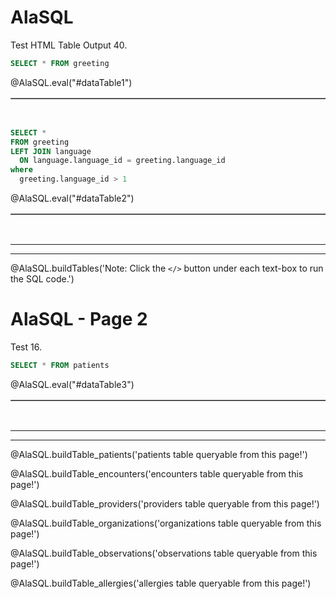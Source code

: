 <!--

author:   Peter EF Camacho

email:    camachop@chop.edu

version:  1.0.0

language: en

narrator: US English Female

logo:     https://liascript.github.io/img/bg-showcase-2.jpg

comment:  Macros for executing SQL code snippets with AlaSQL in LiaScript.

script: https://cdn.jsdelivr.net/npm/alasql@0.6.5/dist/alasql.min.js
attribute: [AlaSQL](https://alasql.org)
           by [Andrey Gershun](agershun@gmail.com)
           & [Mathias Rangel Wulff](m@rawu.dk)
           is licensed under [MIT](https://opensource.org/licenses/MIT)

script: https://cdnjs.cloudflare.com/ajax/libs/PapaParse/4.6.1/papaparse.min.js
attribute: [PapaParse](https://www.papaparse.com)
           by [Matthew Holt](https://twitter.com/mholt6)
           is licensed under [MIT](https://opensource.org/licenses/MIT)

script: https://cdnjs.cloudflare.com/ajax/libs/jquery/3.6.0/jquery.min.js
attribute: [jQuery](https://jquery.com/)
           is licensed under [OpenJS Foundation](https://openjsf.org/)

@AlaSQL.eval
<script>
//////////////////////////////////////////////////////////////////////////////////////////////////////////////////////////////
// BUILD FUNCTIONS
//////////////////////////////////////////////////////////////////////////////////////////////////////////////////////////////
function buildHtmlTable() {
  // Builds the HTML Table out of myList, and writes output to the id attribute assigned via the "@0" argument to this marco.
  var columns = addAllColumnHeaders(myList);
  for (var i = 0 ; i < myList.length ; i++) {
    var row$ = $('<tr/>');
    for (var colIndex = 0 ; colIndex < columns.length ; colIndex++) {
      var cellValue = myList[i][columns[colIndex]];
      if (cellValue == null) { cellValue = ""; }
      row$.append($('<td/>').html(cellValue));
    }
    $(@0).append(row$);
  }
  try { // Error Handling for no null.
    var rowCount = document.getElementById(@0.substring(1)).rows.length - 1;
  } catch(err) {
    var cnt = 0
  }
  if (rowCount > 0) {
    var complete_message = "Query Execution Complete! (See Result Set Below)..."
  } else {
    var complete_message = "No Data to Return.."
  }
  return JSON.stringify(complete_message, null, 3);
}
function addAllColumnHeaders(myList) {
  // Creates and Returns Header Row From Array Data Provided as Input.
  var columnSet = [];
  var headerTr$ = $('<tr/>');
  for (var i = 0 ; i < myList.length ; i++) {
    var rowHash = myList[i];
    for (var key in rowHash) {
      if ($.inArray(key, columnSet) == -1){
        columnSet.push(key);
        headerTr$.append($('<th/>').html(key));
      }
    }
  }
  $(@0).append(headerTr$);
  return columnSet;
}
//////////////////////////////////////////////////////////////////////////////////////////////////////////////////////////////
// 
//////////////////////////////////////////////////////////////////////////////////////////////////////////////////////////////
try {
    var myinput=`@input`
    myinput=myinput.replace(/;(\s*|\n*|\s*\n*|)$/, ""); // remove trailing semi-colon
    var myStriptArray= myinput.split(';');
    var arrayLength = myStriptArray.length;
    console.clear();
    for (var i = 0; i < arrayLength; i++) {
        if((myStriptArray[i].trim()).length != 0) { // ignore blank queries.
            var myList=alasql(myStriptArray[i]);
        }
        if (myList != 1  & ((myStriptArray[i].trim()).length) != 0) { // If data is returned, format output as table.
            $(@0).html(""); // clear out existing data
            buildHtmlTable();
        } else {
            $(@0).html(""); // clear out existing data
            JSON.stringify("No Data to Return..", null, 3);
        }
    }
} catch(e) {
  let error = new LiaError(e.message, 1);
  try {
    let log = e.message.match(/.*line (\d):.*\n.*\n.*\n(.*)/);
    error.add_detail(0, e.name+": "+log[2], "error", log[1] -1 , 0);
  } catch(e) {
  }
  throw error;
}
</script>
@end

@AlaSQL.buildTables
<script>
    alasql("DROP TABLE IF EXISTS greeting;");
    alasql("CREATE TABLE IF NOT EXISTS greeting (language_id INT, hello STRING);");
    alasql("INSERT INTO greeting VALUES (1,'Hello!');");
    alasql("INSERT INTO greeting VALUES (2,'Aloha!');");
    alasql("INSERT INTO greeting VALUES (3,'Bonjour!');");
    alasql("DROP TABLE IF EXISTS language;");
    alasql("CREATE TABLE IF NOT EXISTS language (language_id INT, language_name STRING);");
    alasql("INSERT INTO language VALUES (1,'English');");
    alasql("INSERT INTO language VALUES (2,'Hawaiian');");
    alasql("INSERT INTO language VALUES (3,'French');");
    JSON.stringify(@0);
</script>
@end

@AlaSQL.buildTable_patients
<script>
    alasql("DROP TABLE IF EXISTS patients;");
    alasql("create table patients (id text,birthdate date,deathdate date,ssn text,drivers text,passport text,prefix text,first text,last text,suffix text,maiden text,marital text,race text,ethnicity text,sex text,birthplace text,address text,city text,state text,county text,zip integer,lat real,lon real);");
    alasql("INSERT INTO patients VALUES ('bf35e4fa-ea4f-40a4-8fe6-1f2f26e0aa45','2000-11-21',null,'999-87-8860','S99917788',null,'Ms.','Cecila','Feil',null,null,null,'white','nonhispanic','F','Nahant  Massachusetts  US','873 Mueller Arcade Unit 96','Ashland','Massachusetts','Middlesex County',null,42.2138985577807,-71.503695110333);");
    alasql("INSERT INTO patients VALUES ('e3af2463-f4c9-4dbb-a8d2-d6a08c5b1460','2013-07-02',null,'999-82-6451',null,null,null,'Lorrie','Leannon',null,null,null,'white','nonhispanic','F','Winthrop  Massachusetts  US','813 Casper Street','Peabody','Massachusetts','Essex County',1940,42.4951616189433,-71.0071749067398);");
    alasql("INSERT INTO patients VALUES ('e061409e-4b85-4ec1-b1f7-02677d51f763','1997-09-11',null,'999-32-2366','S99995098','X50396137X','Ms.','Tabetha','OHara',null,null,null,'white','nonhispanic','F','Auburn  Massachusetts  US','1080 Sawayn Gateway Suite 9','Framingham','Massachusetts','Middlesex County',1701,42.3224819015944,-71.4003256055831);");
    alasql("INSERT INTO patients VALUES ('71e13815-55fb-4734-bcac-6079160d82a0','1973-06-02',null,'999-94-8759','S99996780','X23275205X','Mrs.','Laticia','Flatley',null,'Rempel203','M','white','nonhispanic','F','Boston  Massachusetts  US','469 Gerhold Bay Unit 34','Waltham','Massachusetts','Middlesex County',2451,42.4312144913848,-71.2680783842969);");
    alasql("INSERT INTO patients VALUES ('ca3330c5-bbbc-47e7-addb-302f2e069986','2003-06-23',null,'999-44-5854','S99912993',null,null,'Golden','Pollich',null,null,null,'white','nonhispanic','F','Carlisle  Massachusetts  US','792 OKon Byway','Springfield','Massachusetts','Hampden County',1105,42.0930726815877,-72.5803988374441);");
    alasql("INSERT INTO patients VALUES ('24bca5cf-ba55-457f-8e80-49690202443c','1977-06-28',null,'999-31-8026','S99975475','X46617643X','Mr.','Lionel','Fadel',null,null,'M','white','nonhispanic','M','Dighton  Massachusetts  US','1015 Parisian Divide Unit 26','Fairhaven','Massachusetts','Bristol County',null,41.6529893063487,-70.8948756027136);");
    alasql("INSERT INTO patients VALUES ('841095eb-d29f-4492-8f0e-08011321e85d','2017-04-08',null,'999-81-1909',null,null,null,'Carlton','Leffler',null,null,null,'asian','nonhispanic','M','Ipswich  Massachusetts  US','344 Feest Camp Suite 73','Wakefield','Massachusetts','Middlesex County',1880,42.4780284069299,-71.0892699664186);");
    alasql("INSERT INTO patients VALUES ('ee7f6c74-a8ed-4147-b8e2-4879c8657b0f','1950-04-11',null,'999-24-8407','S99984370','X70737069X','Mr.','Kelvin','Powlowski',null,null,'M','white','nonhispanic','M','Fall River  Massachusetts  US','623 Runolfsson Annex Suite 88','Revere','Massachusetts','Suffolk County',2151,42.4674386785624,-71.0070987954362);");
    alasql("INSERT INTO patients VALUES ('ab6a2662-f6d1-4da6-b3ce-3929d68650d7','1971-01-16',null,'999-76-3317','S99978505','X28929072X','Mrs.','Miesha','Wyman',null,'Jacobs452','M','white','nonhispanic','F','Harvard  Massachusetts  US','850 Thiel Road Unit 0','Westfield','Massachusetts','Hampden County',1086,42.0904434489837,-72.7927566478986);");
    alasql("INSERT INTO patients VALUES ('4440ff11-69ec-440b-a2bd-dc1c14105e8e','2001-11-20',null,'999-68-1710','S99968894',null,'Ms.','Ona','Dooley',null,null,null,'white','hispanic','F','Athol  Massachusetts  US','1048 Weimann Throughway','Northborough','Massachusetts','Worcester County',null,42.3661545339449,-71.6515505734496);");
    alasql("INSERT INTO patients VALUES ('1aa71b23-790e-4d22-92da-c689682c8993','1993-05-03',null,'999-84-7590','S99922416','X45217366X','Ms.','Jeannie','VonRueden',null,null,null,'white','nonhispanic','F','Ashburnham  Massachusetts  US','711 Williamson Dale','Ayer','Massachusetts','Middlesex County',null,42.5198988512541,-71.6009012317879);");
    alasql("INSERT INTO patients VALUES ('848e0227-5d5d-4bdf-8603-207cdea72e2a','1949-03-27',null,'999-87-5716','S99971093','X51980015X','Mrs.','Alda','Kris',null,'Satterfield305','M','white','nonhispanic','F','Mansfield  Massachusetts  US','1090 Wiegand Union','Attleboro','Massachusetts','Bristol County',null,41.9326094578451,-71.3272454816091);");
    alasql("INSERT INTO patients VALUES ('eafd1fd3-3778-423a-ba79-4584bd310eb4','2003-07-05',null,'999-39-2345','S99942603',null,null,'Buford','Lynch',null,null,null,'white','nonhispanic','M','Walpole  Massachusetts  US','332 Witting Mission','Malden','Massachusetts','Middlesex County',null,42.4569197038897,-71.0641138577902);");
    alasql("INSERT INTO patients VALUES ('0288abb6-633c-40c3-ba0c-66c7d957727e','1950-11-28',null,'999-18-7195','S99953954','X15598453X','Mrs.','Keva','Shanahan',null,'Reichel38','M','white','nonhispanic','F','Winchendon  Massachusetts  US','169 Witting Orchard Unit 98','Williamstown','Massachusetts','Berkshire County',null,42.7353013466036,-73.1923384461437);");
    alasql("INSERT INTO patients VALUES ('097079b1-ff8f-4ee0-8ce3-0ea744ecfa21','2003-06-18',null,'999-43-8940','S99945945',null,null,'Maribeth','DAmore',null,null,null,'white','hispanic','F','Fall River  Massachusetts  US','238 Mills Hollow','Holyoke','Massachusetts','Hampden County',1040,42.1738356843755,-72.6457553208547);");
    alasql("INSERT INTO patients VALUES ('78a9a8d6-b3b2-47dc-b4a0-867abec7c78f','1993-05-01',null,'999-75-7372','S99974220','X59022582X','Mr.','James','Wyman',null,null,null,'white','nonhispanic','M','Stoughton  Massachusetts  US','702 Stoltenberg Course Apt 16','Attleboro','Massachusetts','Bristol County',2703,41.9406317547512,-71.311136544988);");
    alasql("INSERT INTO patients VALUES ('c05478a7-a4df-4fd3-8d68-60b9452d4781','2010-10-14',null,'999-96-3194',null,null,null,'Brandon','Hagenes',null,null,null,'white','nonhispanic','M','Natick  Massachusetts  US','519 Thiel Annex Apt 55','Pittsfield','Massachusetts','Berkshire County',null,42.4079671056193,-73.3177862656724);");
    alasql("INSERT INTO patients VALUES ('e188fafe-c1bb-45dc-9627-4ff4e4bc0ec0','2008-07-16',null,'999-93-5743',null,null,null,'Frances','Schumm',null,null,null,'white','nonhispanic','M','Chelsea  Massachusetts  US','826 Hammes Mission Apt 1','Natick','Massachusetts','Middlesex County',null,42.2584672080661,-71.3444415391516);");
    alasql("INSERT INTO patients VALUES ('8db0d104-4c3f-40d3-bcf5-f5eb81b7308f','2002-03-02',null,'999-93-1045','S99931036',null,'Ms.','Essie','Kutch',null,null,null,'white','nonhispanic','F','Cambridge  Massachusetts  US','219 Gorczany Gateway Unit 71','Chelmsford','Massachusetts','Middlesex County',null,42.5642627698721,-71.3448142130082);");
    alasql("INSERT INTO patients VALUES ('df7c1d66-eac2-49bd-9d12-ee17e8758f68','1979-11-19',null,'999-19-4886','S99963281','X82905419X','Mrs.','Iraida','Oberbrunner',null,'Sporer811','M','white','nonhispanic','F','Hanson  Massachusetts  US','903 Spencer Gate Suite 97','Springfield','Massachusetts','Hampden County',null,42.018977154431,-72.5783835627201);");
    alasql("INSERT INTO patients VALUES ('68878f91-5962-4ef2-83e7-43b8298c1708','1977-11-07',null,'999-40-6743','S99988503','X59484000X','Mr.','Ali','Maggio',null,null,'S','asian','nonhispanic','M','Taunton  Massachusetts  US','448 Rath Glen','Boston','Massachusetts','Suffolk County',2118,42.3425177110989,-71.1548454376564);");
    alasql("INSERT INTO patients VALUES ('1c2aa038-9366-4c7d-9a3e-52cb753a670f','1962-09-13',null,'999-19-8817','S99966954','X83180931X','Mr.','Homero','Carrillo',null,null,'M','white','hispanic','M','Gaudalajara  Jalisco  MX','627 Weissnat Fork','Boston','Massachusetts','Suffolk County',2128,42.3109346386431,-71.0700902117231);");
    alasql("INSERT INTO patients VALUES ('8d202c65-427d-4190-8c28-3aa27e1a9f4c','1986-10-24',null,'999-82-4546','S99932840','X66208297X','Mrs.','Mariam','Bogisich',null,'Hermann103','M','white','nonhispanic','F','Milton  Massachusetts  US','1032 McClure Extension Unit 88','Framingham','Massachusetts','Middlesex County',1701,42.3029088307893,-71.4025310847364);");
    alasql("INSERT INTO patients VALUES ('2a6d1e58-88eb-4be0-b6b4-59a471257c2e','1964-10-10',null,'999-22-8704','S99976805','X66668021X','Ms.','Nikia','Herzog',null,null,'S','white','nonhispanic','F','Wareham  Massachusetts  US','679 Robel Junction Apt 36','Quincy','Massachusetts','Norfolk County',2169,42.2640821758816,-71.0518467413496);");
    alasql("INSERT INTO patients VALUES ('e6ff4bf9-09c2-4976-aa84-cca142207cf8','1998-12-23',null,'999-91-5603','S99952608','X23816401X','Ms.','Corie','Howe',null,null,null,'white','nonhispanic','F','West Boylston  Massachusetts  US','580 Hickle Dam','Brookline','Massachusetts','Norfolk County',2215,42.3312937592791,-71.1672225619312);");
    JSON.stringify(@0);
</script>
@end

@AlaSQL.buildTable_encounters
<script>
    alasql("DROP TABLE IF EXISTS encounters;");
    alasql("create table encounters (id text,start date,stop date,patient text,organization text,provider text,encounterclass text,description text,reasondescription text);");
    alasql("INSERT INTO encounters VALUES ('a61f97fa-70c3-4366-90e1-7c6fdcba5cbb','2002-01-24T20:46:46Z','2002-01-24T21:31:46Z','bf35e4fa-ea4f-40a4-8fe6-1f2f26e0aa45','24cb4eab-6166-3530-bddc-a5a8a14a4fc1','7bd4e666-a82d-3ad1-bc7c-b49eb726577b','ambulatory','Encounter for problem',null);");
    alasql("INSERT INTO encounters VALUES ('469fbd8a-ec48-4da9-9165-027144ccf9a0','2014-12-04T23:28:40Z','2014-12-05T00:08:40Z','e3af2463-f4c9-4dbb-a8d2-d6a08c5b1460','d692e283-0833-3201-8e55-4f868a9c0736','f4eb93d1-9187-3cfb-83a4-6d9cd77f7df6','ambulatory','Encounter for problem',null);");
    alasql("INSERT INTO encounters VALUES ('022ad487-e41c-43ba-90f3-eb2d6711f4d3','1998-07-19T12:55:35Z','1998-07-19T13:38:35Z','e061409e-4b85-4ec1-b1f7-02677d51f763','465de31f-3098-365c-af70-48a071e1f5aa','0a8a9359-7b33-3256-a068-b5a7d18ebe4b','ambulatory','Encounter for problem',null);");
    alasql("INSERT INTO encounters VALUES ('9607667e-4c98-4087-9c59-0fd5b6331078','1974-05-17T10:52:30Z','1974-05-17T11:07:30Z','71e13815-55fb-4734-bcac-6079160d82a0','6f122869-a856-3d65-8db9-099bf4f5bbb8','3180b739-e823-37a0-b307-52a6d67db4a5','ambulatory','Encounter for problem',null);");
    alasql("INSERT INTO encounters VALUES ('d8f2b92b-5971-455f-a0b9-99da66d03899','2004-07-03T22:12:27Z','2004-07-03T22:57:27Z','ca3330c5-bbbc-47e7-addb-302f2e069986','60457c13-adb2-3415-82c5-86ab5dab5f93','47cb5349-d261-324a-9109-c888f4a0e966','ambulatory','Encounter for problem',null);");
    alasql("INSERT INTO encounters VALUES ('1d475126-f3c0-41c9-a9ed-f4a0c9a955c4','1978-11-04T06:05:02Z','1978-11-04T06:51:02Z','24bca5cf-ba55-457f-8e80-49690202443c','ef6ab57c-ed94-3dbe-9861-812d515918b3','77a7881d-6dd5-32e1-9e18-521a59749572','ambulatory','Encounter for problem',null);");
    alasql("INSERT INTO encounters VALUES ('32622f63-734e-4433-8628-942ce1585e6a','2018-03-20T11:48:11Z','2018-03-20T12:36:11Z','841095eb-d29f-4492-8f0e-08011321e85d','d692e283-0833-3201-8e55-4f868a9c0736','f4eb93d1-9187-3cfb-83a4-6d9cd77f7df6','ambulatory','Encounter for problem',null);");
    alasql("INSERT INTO encounters VALUES ('0b7d2e65-a9df-4b74-84ed-25feffc23f62','1951-04-21T08:40:57Z','1951-04-21T08:55:57Z','ee7f6c74-a8ed-4147-b8e2-4879c8657b0f','d692e283-0833-3201-8e55-4f868a9c0736','f4eb93d1-9187-3cfb-83a4-6d9cd77f7df6','ambulatory','Encounter for problem',null);");
    alasql("INSERT INTO encounters VALUES ('603a0692-9302-459a-84b4-af631dc3aee8','1971-03-07T16:13:43Z','1971-03-07T16:28:43Z','ab6a2662-f6d1-4da6-b3ce-3929d68650d7','ebc3f5c4-6700-34af-8323-85621c313726','eabb2bff-3216-34da-9f29-824dbca901c3','ambulatory','Encounter for problem',null);");
    alasql("INSERT INTO encounters VALUES ('38de2a79-6bea-438e-963f-804823c1e32d','2002-05-31T06:08:11Z','2002-05-31T07:01:11Z','4440ff11-69ec-440b-a2bd-dc1c14105e8e','331f4c11-d298-308b-aaa1-d7825b29b57f','8ee28b4a-9018-3065-9f6b-0c9b69de7080','ambulatory','Encounter for problem',null);");
    alasql("INSERT INTO encounters VALUES ('228c992b-3877-454c-920d-fa629bb8c5d9','1994-05-12T20:03:59Z','1994-05-12T20:47:59Z','1aa71b23-790e-4d22-92da-c689682c8993','ac8356a5-78f8-3a63-8a1e-59e832fd54e7','f6065151-bf86-330b-a526-ac86b53b440b','ambulatory','Encounter for problem',null);");
    alasql("INSERT INTO encounters VALUES ('77427b07-f03b-49bc-9556-d69b4feed7ef','1950-01-07T13:40:23Z','1950-01-07T13:55:23Z','848e0227-5d5d-4bdf-8603-207cdea72e2a','5e765f2b-e908-3888-9fc7-df2cb87beb58','0359f968-d1a6-30eb-b1cc-e6cc0b4d3513','ambulatory','Encounter for problem',null);");
    alasql("INSERT INTO encounters VALUES ('36279aee-15ff-48ad-a4a6-8ba334466278','2004-12-06T09:48:16Z','2004-12-06T10:36:16Z','eafd1fd3-3778-423a-ba79-4584bd310eb4','d692e283-0833-3201-8e55-4f868a9c0736','f4eb93d1-9187-3cfb-83a4-6d9cd77f7df6','ambulatory','Encounter for problem',null);");
    alasql("INSERT INTO encounters VALUES ('a64c55df-b288-4f78-9996-d2ecf0b65c9d','1952-03-11T04:07:36Z','1952-03-11T04:22:36Z','0288abb6-633c-40c3-ba0c-66c7d957727e','4f3a530e-a2f7-3de0-9a09-c0a70a9ab894','3f15c687-0cfe-3bf2-9e62-34f3c85ff3cb','ambulatory','Encounter for problem',null);");
    alasql("INSERT INTO encounters VALUES ('9c3c633f-c33c-426c-b771-b6117ba7d6fc','2004-04-26T14:03:38Z','2004-04-26T14:42:38Z','097079b1-ff8f-4ee0-8ce3-0ea744ecfa21','5d4b9df1-93ae-3bc9-b680-03249990e558','af01a385-31d3-3c77-8fdb-2867fe88df2f','ambulatory','Encounter for problem',null);");
    alasql("INSERT INTO encounters VALUES ('7c0482a4-04fc-4cdc-9c2b-ff1f28f704db','1994-06-07T13:13:50Z','1994-06-07T13:57:50Z','78a9a8d6-b3b2-47dc-b4a0-867abec7c78f','5e765f2b-e908-3888-9fc7-df2cb87beb58','0359f968-d1a6-30eb-b1cc-e6cc0b4d3513','ambulatory','Encounter for problem',null);");
    alasql("INSERT INTO encounters VALUES ('6dbce8d2-3bb0-4ff9-8e9b-7152ff03cc0c','2011-10-24T09:24:08Z','2011-10-24T10:01:08Z','c05478a7-a4df-4fd3-8d68-60b9452d4781','4f3a530e-a2f7-3de0-9a09-c0a70a9ab894','3f15c687-0cfe-3bf2-9e62-34f3c85ff3cb','ambulatory','Encounter for problem',null);");
    alasql("INSERT INTO encounters VALUES ('5e4a49f2-47e7-4b76-9120-276a79f1766f','2009-01-22T22:23:00Z','2009-01-22T23:15:00Z','e188fafe-c1bb-45dc-9627-4ff4e4bc0ec0','465de31f-3098-365c-af70-48a071e1f5aa','0a8a9359-7b33-3256-a068-b5a7d18ebe4b','ambulatory','Encounter for problem',null);");
    alasql("INSERT INTO encounters VALUES ('e75460f0-5f5c-4aa2-ab0b-200310a96c63','2003-06-13T09:58:22Z','2003-06-13T10:35:22Z','8db0d104-4c3f-40d3-bcf5-f5eb81b7308f','b0e04623-b02c-3f8b-92ea-943fc4db60da','58b66cc1-2b86-377f-ad77-ad8164388e50','ambulatory','Encounter for problem',null);");
    alasql("INSERT INTO encounters VALUES ('a232db22-565f-4559-bb56-edf9021b74b2','1981-01-29T12:47:12Z','1981-01-29T13:33:12Z','df7c1d66-eac2-49bd-9d12-ee17e8758f68','fd328395-ab1d-35c6-a2d0-d05a9a79cf11','1530e81b-106c-32d5-95d5-42a710c92068','ambulatory','Encounter for problem',null);");
    alasql("INSERT INTO encounters VALUES ('95099931-0042-4524-b808-dd6b6447fc0e','1978-07-20T13:40:53Z','1978-07-20T14:17:53Z','68878f91-5962-4ef2-83e7-43b8298c1708','69176529-fd1f-3b3f-abce-a0a3626769eb','c9b3c857-2e24-320c-a79a-87b8a60de63c','ambulatory','Encounter for problem',null);");
    alasql("INSERT INTO encounters VALUES ('c90b2536-b388-479c-aa7e-3406fe4c2211','1963-07-23T15:56:00Z','1963-07-23T16:11:00Z','1c2aa038-9366-4c7d-9a3e-52cb753a670f','ff9863d3-3fa3-3861-900e-f00148f5d9c2','e49edc61-6ba6-324c-bef7-b65f0e10799f','ambulatory','Encounter for problem',null);");
    alasql("INSERT INTO encounters VALUES ('16bc6376-a1cc-4d63-8307-c5d7479dc021','1987-11-30T13:51:47Z','1987-11-30T14:41:47Z','8d202c65-427d-4190-8c28-3aa27e1a9f4c','465de31f-3098-365c-af70-48a071e1f5aa','0a8a9359-7b33-3256-a068-b5a7d18ebe4b','ambulatory','Encounter for problem',null);");
    alasql("INSERT INTO encounters VALUES ('f7ff5032-50cc-480e-90ca-848c85d6d014','1965-09-23T13:40:01Z','1965-09-23T13:55:01Z','2a6d1e58-88eb-4be0-b6b4-59a471257c2e','12c9daf5-a29c-36c9-ac55-28972463e566','aa89beb2-7bc6-35fa-83f7-4b32039e84eb','ambulatory','Encounter for problem',null);");
    alasql("INSERT INTO encounters VALUES ('6c760807-a6b7-4af4-8d50-f32325803448','2000-01-03T07:32:25Z','2000-01-03T08:22:25Z','e6ff4bf9-09c2-4976-aa84-cca142207cf8','3d10019f-c88e-3de5-9916-6107b9c0263d','4b04cd2f-3f27-35bc-8069-f4ca6339529f','ambulatory','Encounter for problem',null);");
    JSON.stringify(@0);
</script>
@end

@AlaSQL.buildTable_providers
<script>
    alasql("DROP TABLE IF EXISTS providers;");
    alasql("create table providers (id text,name text,gender text,speciality text,address text,city text,state text,zip text,lat real,lon real);");
    alasql("INSERT INTO providers VALUES ('7bd4e666-a82d-3ad1-bc7c-b49eb726577b','Lonna Dietrich','F','GENERAL PRACTICE','14 PROSPECT STREET','MILFORD','MA','01757',42.158692,-71.521419);");
    alasql("INSERT INTO providers VALUES ('f4eb93d1-9187-3cfb-83a4-6d9cd77f7df6','Vern Powlowski','M','GENERAL PRACTICE','585 LEBANON STREET','MELROSE','MA','02176',42.455723,-71.059019);");
    alasql("INSERT INTO providers VALUES ('0a8a9359-7b33-3256-a068-b5a7d18ebe4b','Keri Schmidt','F','GENERAL PRACTICE','115 LINCOLN STREET','FRAMINGHAM','MA','01701',42.307905,-71.436196);");
    alasql("INSERT INTO providers VALUES ('3180b739-e823-37a0-b307-52a6d67db4a5','Zana Considine','F','GENERAL PRACTICE','41 & 45 MALL ROAD','BURLINGTON','MA','01803',42.503227,-71.201713);");
    alasql("INSERT INTO providers VALUES ('47cb5349-d261-324a-9109-c888f4a0e966','Mohammed Parisian','M','GENERAL PRACTICE','759 CHESTNUT STREET','SPRINGFIELD','MA','01199',42.115454,-72.539978);");
    alasql("INSERT INTO providers VALUES ('77a7881d-6dd5-32e1-9e18-521a59749572','Phillip McCullough','M','GENERAL PRACTICE','88 LEWIS BAY ROAD','HYANNIS','MA','02601',41.748854,-70.740536);");
    alasql("INSERT INTO providers VALUES ('eabb2bff-3216-34da-9f29-824dbca901c3','Oscar Mateo','M','GENERAL PRACTICE','115 WEST SILVER STREET','WESTFIELD','MA','01085',42.138838,-72.755911);");
    alasql("INSERT INTO providers VALUES ('8ee28b4a-9018-3065-9f6b-0c9b69de7080','Malinda Cassin','F','GENERAL PRACTICE','201 HIGHLAND STREET','CLINTON','MA','01510',42.411887,-71.690005);");
    alasql("INSERT INTO providers VALUES ('f6065151-bf86-330b-a526-ac86b53b440b','Tressa Kovacek','F','GENERAL PRACTICE','200 GROTON ROAD','AYER','MA','01432',42.562221,-71.584844);");
    alasql("INSERT INTO providers VALUES ('0359f968-d1a6-30eb-b1cc-e6cc0b4d3513','Gaynell Streich','F','GENERAL PRACTICE','211 PARK STREET','ATTLEBORO','MA','02703',41.931653,-71.294503);");
    alasql("INSERT INTO providers VALUES ('3f15c687-0cfe-3bf2-9e62-34f3c85ff3cb','Jesús Quiroz','M','GENERAL PRACTICE','725 NORTH STREET','PITTSFIELD','MA','01201',42.452045,-73.26054);");
    alasql("INSERT INTO providers VALUES ('af01a385-31d3-3c77-8fdb-2867fe88df2f','Garth Wyman','M','GENERAL PRACTICE','575 BEECH STREET','HOLYOKE','MA','01040',42.211656,-72.642448);");
    alasql("INSERT INTO providers VALUES ('58b66cc1-2b86-377f-ad77-ad8164388e50','Veda Pfeffer','F','GENERAL PRACTICE','295 VARNUM AVENUE','LOWELL','MA','01854',42.638893,-71.322107);");
    alasql("INSERT INTO providers VALUES ('1530e81b-106c-32d5-95d5-42a710c92068','Wayne Mertz','M','GENERAL PRACTICE','271 CAREW STREET','SPRINGFIELD','MA','01104',42.115454,-72.539978);");
    alasql("INSERT INTO providers VALUES ('c9b3c857-2e24-320c-a79a-87b8a60de63c','Suzette Monahan','F','GENERAL PRACTICE','330 MOUNT AUBURN STREET','CAMBRIDGE','MA','02138',42.375967,-71.118275);");
    alasql("INSERT INTO providers VALUES ('e49edc61-6ba6-324c-bef7-b65f0e10799f','Carolyne Howell','F','GENERAL PRACTICE','51 BLOSSOM STREET','BOSTON','MA','02114',42.33196,-71.020173);");
    alasql("INSERT INTO providers VALUES ('aa89beb2-7bc6-35fa-83f7-4b32039e84eb','Sanford Gottlieb','M','GENERAL PRACTICE','199 REEDSDALE ROAD','MILTON','MA','02186',42.241589,-71.082651);");
    alasql("INSERT INTO providers VALUES ('4b04cd2f-3f27-35bc-8069-f4ca6339529f','Maile Frami','F','GENERAL PRACTICE','2014 WASHINGTON STREET','NEWTON','MA','02462',42.331876,-71.208402);");
    JSON.stringify(@0);
</script>

@AlaSQL.buildTable_organizations
<script>
    alasql("DROP TABLE IF EXISTS organizations;");
    alasql("create table organizations (id text,name text,address text,city text,state text,zip text,lat real,lon real,phone text);");
    alasql("INSERT INTO organizations VALUES ('24cb4eab-6166-3530-bddc-a5a8a14a4fc1','MILFORD REGIONAL MEDICAL CENTER','14 PROSPECT STREET','MILFORD','MA','01757',42.158692,-71.521419,'5084731190');");
    alasql("INSERT INTO organizations VALUES ('d692e283-0833-3201-8e55-4f868a9c0736','HALLMARK HEALTH SYSTEM','585 LEBANON STREET','MELROSE','MA','02176',42.455723,-71.059019,'7819793000');");
    alasql("INSERT INTO organizations VALUES ('465de31f-3098-365c-af70-48a071e1f5aa','METROWEST MEDICAL CENTER','115 LINCOLN STREET','FRAMINGHAM','MA','01701',42.307905,-71.436196,'5083831000');");
    alasql("INSERT INTO organizations VALUES ('6f122869-a856-3d65-8db9-099bf4f5bbb8','LAHEY HOSPITAL & MEDICAL CENTER  BURLINGTON','41 & 45 MALL ROAD','BURLINGTON','MA','01803',42.503227,-71.201713,'7817445100');");
    alasql("INSERT INTO organizations VALUES ('60457c13-adb2-3415-82c5-86ab5dab5f93','BAYSTATE MEDICAL CENTER','759 CHESTNUT STREET','SPRINGFIELD','MA','01199',42.115454,-72.539978,'4137940000');");
    alasql("INSERT INTO organizations VALUES ('ef6ab57c-ed94-3dbe-9861-812d515918b3','CAPE COD HOSPITAL','88 LEWIS BAY ROAD','HYANNIS','MA','02601',41.748854,-70.740536,'5087711800');");
    alasql("INSERT INTO organizations VALUES ('ebc3f5c4-6700-34af-8323-85621c313726','NOBLE HOSPITAL','115 WEST SILVER STREET','WESTFIELD','MA','01085',42.138838,-72.755911,'4135682811');");
    alasql("INSERT INTO organizations VALUES ('331f4c11-d298-308b-aaa1-d7825b29b57f','CLINTON HOSPITAL ASSOCIATION','201 HIGHLAND STREET','CLINTON','MA','01510',42.411887,-71.690005,'9783683000');");
    alasql("INSERT INTO organizations VALUES ('ac8356a5-78f8-3a63-8a1e-59e832fd54e7','NASHOBA VALLEY MEDICAL CENTER','200 GROTON ROAD','AYER','MA','01432',42.562221,-71.584844,'9787849000');");
    alasql("INSERT INTO organizations VALUES ('5e765f2b-e908-3888-9fc7-df2cb87beb58','STURDY MEMORIAL HOSPITAL','211 PARK STREET','ATTLEBORO','MA','02703',41.931653,-71.294503,'5082225200');");
    alasql("INSERT INTO organizations VALUES ('4f3a530e-a2f7-3de0-9a09-c0a70a9ab894','BERKSHIRE MEDICAL CENTER INC - 1','725 NORTH STREET','PITTSFIELD','MA','01201',42.452045,-73.26054,'4134472000');");
    alasql("INSERT INTO organizations VALUES ('5d4b9df1-93ae-3bc9-b680-03249990e558','HOLYOKE MEDICAL CENTER','575 BEECH STREET','HOLYOKE','MA','01040',42.211656,-72.642448,'4135342500');");
    alasql("INSERT INTO organizations VALUES ('b0e04623-b02c-3f8b-92ea-943fc4db60da','LOWELL GENERAL HOSPITAL','295 VARNUM AVENUE','LOWELL','MA','01854',42.638893,-71.322107,'9789376000');");
    alasql("INSERT INTO organizations VALUES ('fd328395-ab1d-35c6-a2d0-d05a9a79cf11','MERCY MEDICAL CTR','271 CAREW STREET','SPRINGFIELD','MA','01104',42.115454,-72.539978,'4137489000');");
    alasql("INSERT INTO organizations VALUES ('69176529-fd1f-3b3f-abce-a0a3626769eb','MOUNT AUBURN HOSPITAL','330 MOUNT AUBURN STREET','CAMBRIDGE','MA','02138',42.375967,-71.118275,'6174923500');");
    alasql("INSERT INTO organizations VALUES ('ff9863d3-3fa3-3861-900e-f00148f5d9c2','SHRINERS HOSPITAL FOR CHILDREN - BOSTON  THE','51 BLOSSOM STREET','BOSTON','MA','02114',42.33196,-71.020173,'6177223000');");
    alasql("INSERT INTO organizations VALUES ('12c9daf5-a29c-36c9-ac55-28972463e566','BETH ISRAEL DEACONESS HOSPITAL-MILTON INC','199 REEDSDALE ROAD','MILTON','MA','02186',42.241589,-71.082651,'6176964600');");
    alasql("INSERT INTO organizations VALUES ('3d10019f-c88e-3de5-9916-6107b9c0263d','NEWTON-WELLESLEY HOSPITAL','2014 WASHINGTON STREET','NEWTON','MA','02462',42.331876,-71.208402,'6172436000');");
    JSON.stringify(@0);
</script>
@end

@AlaSQL.buildTable_allergies
<script>
    alasql("DROP TABLE IF EXISTS allergies;");
    alasql("create table allergies (start date,stop date,patient text,encounter text,description text);");
    alasql("INSERT INTO allergies VALUES ('2002-01-24',null,'bf35e4fa-ea4f-40a4-8fe6-1f2f26e0aa45','a61f97fa-70c3-4366-90e1-7c6fdcba5cbb','Latex allergy');");
    alasql("INSERT INTO allergies VALUES ('2002-01-24',null,'bf35e4fa-ea4f-40a4-8fe6-1f2f26e0aa45','a61f97fa-70c3-4366-90e1-7c6fdcba5cbb','Allergy to mould');");
    alasql("INSERT INTO allergies VALUES ('2002-01-24',null,'bf35e4fa-ea4f-40a4-8fe6-1f2f26e0aa45','a61f97fa-70c3-4366-90e1-7c6fdcba5cbb','House dust mite allergy');");
    alasql("INSERT INTO allergies VALUES ('2002-01-24',null,'bf35e4fa-ea4f-40a4-8fe6-1f2f26e0aa45','a61f97fa-70c3-4366-90e1-7c6fdcba5cbb','Dander (animal) allergy');");
    alasql("INSERT INTO allergies VALUES ('2002-01-24',null,'bf35e4fa-ea4f-40a4-8fe6-1f2f26e0aa45','a61f97fa-70c3-4366-90e1-7c6fdcba5cbb','Allergy to grass pollen');");
    alasql("INSERT INTO allergies VALUES ('2002-01-24',null,'bf35e4fa-ea4f-40a4-8fe6-1f2f26e0aa45','a61f97fa-70c3-4366-90e1-7c6fdcba5cbb','Allergy to tree pollen');");
    alasql("INSERT INTO allergies VALUES ('2002-01-24',null,'bf35e4fa-ea4f-40a4-8fe6-1f2f26e0aa45','a61f97fa-70c3-4366-90e1-7c6fdcba5cbb','Allergy to wheat');");
    alasql("INSERT INTO allergies VALUES ('2002-01-24',null,'bf35e4fa-ea4f-40a4-8fe6-1f2f26e0aa45','a61f97fa-70c3-4366-90e1-7c6fdcba5cbb','Shellfish allergy');");
    alasql("INSERT INTO allergies VALUES ('2002-01-24',null,'bf35e4fa-ea4f-40a4-8fe6-1f2f26e0aa45','a61f97fa-70c3-4366-90e1-7c6fdcba5cbb','Allergy to fish');");
    alasql("INSERT INTO allergies VALUES ('2002-01-24',null,'bf35e4fa-ea4f-40a4-8fe6-1f2f26e0aa45','a61f97fa-70c3-4366-90e1-7c6fdcba5cbb','Allergy to peanuts');");
    alasql("INSERT INTO allergies VALUES ('2014-12-04',null,'e3af2463-f4c9-4dbb-a8d2-d6a08c5b1460','469fbd8a-ec48-4da9-9165-027144ccf9a0','Latex allergy');");
    alasql("INSERT INTO allergies VALUES ('2014-12-04',null,'e3af2463-f4c9-4dbb-a8d2-d6a08c5b1460','469fbd8a-ec48-4da9-9165-027144ccf9a0','Allergy to mould');");
    alasql("INSERT INTO allergies VALUES ('2014-12-04',null,'e3af2463-f4c9-4dbb-a8d2-d6a08c5b1460','469fbd8a-ec48-4da9-9165-027144ccf9a0','House dust mite allergy');");
    alasql("INSERT INTO allergies VALUES ('2014-12-04',null,'e3af2463-f4c9-4dbb-a8d2-d6a08c5b1460','469fbd8a-ec48-4da9-9165-027144ccf9a0','Dander (animal) allergy');");
    alasql("INSERT INTO allergies VALUES ('2014-12-04',null,'e3af2463-f4c9-4dbb-a8d2-d6a08c5b1460','469fbd8a-ec48-4da9-9165-027144ccf9a0','Allergy to grass pollen');");
    alasql("INSERT INTO allergies VALUES ('2014-12-04',null,'e3af2463-f4c9-4dbb-a8d2-d6a08c5b1460','469fbd8a-ec48-4da9-9165-027144ccf9a0','Allergy to tree pollen');");
    alasql("INSERT INTO allergies VALUES ('2014-12-04',null,'e3af2463-f4c9-4dbb-a8d2-d6a08c5b1460','469fbd8a-ec48-4da9-9165-027144ccf9a0','Allergy to wheat');");
    alasql("INSERT INTO allergies VALUES ('2014-12-04',null,'e3af2463-f4c9-4dbb-a8d2-d6a08c5b1460','469fbd8a-ec48-4da9-9165-027144ccf9a0','Allergy to fish');");
    alasql("INSERT INTO allergies VALUES ('2014-12-04',null,'e3af2463-f4c9-4dbb-a8d2-d6a08c5b1460','469fbd8a-ec48-4da9-9165-027144ccf9a0','Allergy to peanuts');");
    alasql("INSERT INTO allergies VALUES ('1998-07-19','2014-03-20','e061409e-4b85-4ec1-b1f7-02677d51f763','022ad487-e41c-43ba-90f3-eb2d6711f4d3','Allergy to mould');");
    alasql("INSERT INTO allergies VALUES ('1998-07-19','2014-03-20','e061409e-4b85-4ec1-b1f7-02677d51f763','022ad487-e41c-43ba-90f3-eb2d6711f4d3','Dander (animal) allergy');");
    alasql("INSERT INTO allergies VALUES ('1998-07-19',null,'e061409e-4b85-4ec1-b1f7-02677d51f763','022ad487-e41c-43ba-90f3-eb2d6711f4d3','Allergy to grass pollen');");
    alasql("INSERT INTO allergies VALUES ('1998-07-19',null,'e061409e-4b85-4ec1-b1f7-02677d51f763','022ad487-e41c-43ba-90f3-eb2d6711f4d3','Allergy to peanuts');");
    alasql("INSERT INTO allergies VALUES ('1974-05-17',null,'71e13815-55fb-4734-bcac-6079160d82a0','9607667e-4c98-4087-9c59-0fd5b6331078','Allergy to tree pollen');");
    alasql("INSERT INTO allergies VALUES ('1974-05-17',null,'71e13815-55fb-4734-bcac-6079160d82a0','9607667e-4c98-4087-9c59-0fd5b6331078','Allergy to fish');");
    alasql("INSERT INTO allergies VALUES ('1974-05-17',null,'71e13815-55fb-4734-bcac-6079160d82a0','9607667e-4c98-4087-9c59-0fd5b6331078','Allergy to peanuts');");
    alasql("INSERT INTO allergies VALUES ('2004-07-03',null,'ca3330c5-bbbc-47e7-addb-302f2e069986','d8f2b92b-5971-455f-a0b9-99da66d03899','Allergy to bee venom');");
    alasql("INSERT INTO allergies VALUES ('2004-07-03','2019-12-30','ca3330c5-bbbc-47e7-addb-302f2e069986','d8f2b92b-5971-455f-a0b9-99da66d03899','Allergy to mould');");
    alasql("INSERT INTO allergies VALUES ('2004-07-03',null,'ca3330c5-bbbc-47e7-addb-302f2e069986','d8f2b92b-5971-455f-a0b9-99da66d03899','House dust mite allergy');");
    alasql("INSERT INTO allergies VALUES ('2004-07-03',null,'ca3330c5-bbbc-47e7-addb-302f2e069986','d8f2b92b-5971-455f-a0b9-99da66d03899','Dander (animal) allergy');");
    alasql("INSERT INTO allergies VALUES ('2004-07-03',null,'ca3330c5-bbbc-47e7-addb-302f2e069986','d8f2b92b-5971-455f-a0b9-99da66d03899','Allergy to tree pollen');");
    alasql("INSERT INTO allergies VALUES ('2004-07-03',null,'ca3330c5-bbbc-47e7-addb-302f2e069986','d8f2b92b-5971-455f-a0b9-99da66d03899','Allergy to dairy product');");
    alasql("INSERT INTO allergies VALUES ('2004-07-03',null,'ca3330c5-bbbc-47e7-addb-302f2e069986','d8f2b92b-5971-455f-a0b9-99da66d03899','Allergy to nut');");
    alasql("INSERT INTO allergies VALUES ('2004-07-03',null,'ca3330c5-bbbc-47e7-addb-302f2e069986','d8f2b92b-5971-455f-a0b9-99da66d03899','Allergy to peanuts');");
    alasql("INSERT INTO allergies VALUES ('1978-11-04',null,'24bca5cf-ba55-457f-8e80-49690202443c','1d475126-f3c0-41c9-a9ed-f4a0c9a955c4','Allergy to mould');");
    alasql("INSERT INTO allergies VALUES ('1978-11-04',null,'24bca5cf-ba55-457f-8e80-49690202443c','1d475126-f3c0-41c9-a9ed-f4a0c9a955c4','Dander (animal) allergy');");
    alasql("INSERT INTO allergies VALUES ('1978-11-04',null,'24bca5cf-ba55-457f-8e80-49690202443c','1d475126-f3c0-41c9-a9ed-f4a0c9a955c4','Allergy to fish');");
    alasql("INSERT INTO allergies VALUES ('1978-11-04',null,'24bca5cf-ba55-457f-8e80-49690202443c','1d475126-f3c0-41c9-a9ed-f4a0c9a955c4','Allergy to peanuts');");
    alasql("INSERT INTO allergies VALUES ('2018-03-20',null,'841095eb-d29f-4492-8f0e-08011321e85d','32622f63-734e-4433-8628-942ce1585e6a','Allergy to mould');");
    alasql("INSERT INTO allergies VALUES ('2018-03-20',null,'841095eb-d29f-4492-8f0e-08011321e85d','32622f63-734e-4433-8628-942ce1585e6a','House dust mite allergy');");
    alasql("INSERT INTO allergies VALUES ('2018-03-20',null,'841095eb-d29f-4492-8f0e-08011321e85d','32622f63-734e-4433-8628-942ce1585e6a','Dander (animal) allergy');");
    alasql("INSERT INTO allergies VALUES ('2018-03-20',null,'841095eb-d29f-4492-8f0e-08011321e85d','32622f63-734e-4433-8628-942ce1585e6a','Allergy to grass pollen');");
    alasql("INSERT INTO allergies VALUES ('2018-03-20',null,'841095eb-d29f-4492-8f0e-08011321e85d','32622f63-734e-4433-8628-942ce1585e6a','Allergy to tree pollen');");
    alasql("INSERT INTO allergies VALUES ('2018-03-20',null,'841095eb-d29f-4492-8f0e-08011321e85d','32622f63-734e-4433-8628-942ce1585e6a','Shellfish allergy');");
    alasql("INSERT INTO allergies VALUES ('2018-03-20',null,'841095eb-d29f-4492-8f0e-08011321e85d','32622f63-734e-4433-8628-942ce1585e6a','Allergy to nut');");
    alasql("INSERT INTO allergies VALUES ('2018-03-20',null,'841095eb-d29f-4492-8f0e-08011321e85d','32622f63-734e-4433-8628-942ce1585e6a','Allergy to peanuts');");
    alasql("INSERT INTO allergies VALUES ('1951-04-21',null,'ee7f6c74-a8ed-4147-b8e2-4879c8657b0f','0b7d2e65-a9df-4b74-84ed-25feffc23f62','Allergy to bee venom');");
    alasql("INSERT INTO allergies VALUES ('1951-04-21',null,'ee7f6c74-a8ed-4147-b8e2-4879c8657b0f','0b7d2e65-a9df-4b74-84ed-25feffc23f62','Allergy to peanuts');");
    alasql("INSERT INTO allergies VALUES ('1971-03-07',null,'ab6a2662-f6d1-4da6-b3ce-3929d68650d7','603a0692-9302-459a-84b4-af631dc3aee8','Allergy to bee venom');");
    alasql("INSERT INTO allergies VALUES ('1971-03-07',null,'ab6a2662-f6d1-4da6-b3ce-3929d68650d7','603a0692-9302-459a-84b4-af631dc3aee8','Allergy to fish');");
    alasql("INSERT INTO allergies VALUES ('1971-03-07',null,'ab6a2662-f6d1-4da6-b3ce-3929d68650d7','603a0692-9302-459a-84b4-af631dc3aee8','Allergy to nut');");
    alasql("INSERT INTO allergies VALUES ('1971-03-07',null,'ab6a2662-f6d1-4da6-b3ce-3929d68650d7','603a0692-9302-459a-84b4-af631dc3aee8','Allergy to peanuts');");
    alasql("INSERT INTO allergies VALUES ('2002-05-31',null,'4440ff11-69ec-440b-a2bd-dc1c14105e8e','38de2a79-6bea-438e-963f-804823c1e32d','Allergy to mould');");
    alasql("INSERT INTO allergies VALUES ('2002-05-31',null,'4440ff11-69ec-440b-a2bd-dc1c14105e8e','38de2a79-6bea-438e-963f-804823c1e32d','House dust mite allergy');");
    alasql("INSERT INTO allergies VALUES ('2002-05-31',null,'4440ff11-69ec-440b-a2bd-dc1c14105e8e','38de2a79-6bea-438e-963f-804823c1e32d','Dander (animal) allergy');");
    alasql("INSERT INTO allergies VALUES ('2002-05-31',null,'4440ff11-69ec-440b-a2bd-dc1c14105e8e','38de2a79-6bea-438e-963f-804823c1e32d','Allergy to grass pollen');");
    alasql("INSERT INTO allergies VALUES ('2002-05-31',null,'4440ff11-69ec-440b-a2bd-dc1c14105e8e','38de2a79-6bea-438e-963f-804823c1e32d','Allergy to tree pollen');");
    alasql("INSERT INTO allergies VALUES ('2002-05-31','2020-03-21','4440ff11-69ec-440b-a2bd-dc1c14105e8e','38de2a79-6bea-438e-963f-804823c1e32d','Allergy to eggs');");
    alasql("INSERT INTO allergies VALUES ('2002-05-31','2020-03-21','4440ff11-69ec-440b-a2bd-dc1c14105e8e','38de2a79-6bea-438e-963f-804823c1e32d','Allergy to wheat');");
    alasql("INSERT INTO allergies VALUES ('2002-05-31',null,'4440ff11-69ec-440b-a2bd-dc1c14105e8e','38de2a79-6bea-438e-963f-804823c1e32d','Allergy to peanuts');");
    alasql("INSERT INTO allergies VALUES ('1994-05-12','2011-02-03','1aa71b23-790e-4d22-92da-c689682c8993','228c992b-3877-454c-920d-fa629bb8c5d9','Latex allergy');");
    alasql("INSERT INTO allergies VALUES ('1994-05-12',null,'1aa71b23-790e-4d22-92da-c689682c8993','228c992b-3877-454c-920d-fa629bb8c5d9','Allergy to nut');");
    alasql("INSERT INTO allergies VALUES ('1994-05-12',null,'1aa71b23-790e-4d22-92da-c689682c8993','228c992b-3877-454c-920d-fa629bb8c5d9','Allergy to peanuts');");
    alasql("INSERT INTO allergies VALUES ('1950-01-07',null,'848e0227-5d5d-4bdf-8603-207cdea72e2a','77427b07-f03b-49bc-9556-d69b4feed7ef','Allergy to mould');");
    alasql("INSERT INTO allergies VALUES ('1950-01-07',null,'848e0227-5d5d-4bdf-8603-207cdea72e2a','77427b07-f03b-49bc-9556-d69b4feed7ef','House dust mite allergy');");
    alasql("INSERT INTO allergies VALUES ('1950-01-07',null,'848e0227-5d5d-4bdf-8603-207cdea72e2a','77427b07-f03b-49bc-9556-d69b4feed7ef','Dander (animal) allergy');");
    alasql("INSERT INTO allergies VALUES ('1950-01-07',null,'848e0227-5d5d-4bdf-8603-207cdea72e2a','77427b07-f03b-49bc-9556-d69b4feed7ef','Allergy to tree pollen');");
    alasql("INSERT INTO allergies VALUES ('1950-01-07',null,'848e0227-5d5d-4bdf-8603-207cdea72e2a','77427b07-f03b-49bc-9556-d69b4feed7ef','Allergy to soya');");
    alasql("INSERT INTO allergies VALUES ('1950-01-07',null,'848e0227-5d5d-4bdf-8603-207cdea72e2a','77427b07-f03b-49bc-9556-d69b4feed7ef','Allergy to peanuts');");
    alasql("INSERT INTO allergies VALUES ('2004-12-06',null,'eafd1fd3-3778-423a-ba79-4584bd310eb4','36279aee-15ff-48ad-a4a6-8ba334466278','Allergy to peanuts');");
    alasql("INSERT INTO allergies VALUES ('1952-03-10',null,'0288abb6-633c-40c3-ba0c-66c7d957727e','a64c55df-b288-4f78-9996-d2ecf0b65c9d','Allergy to mould');");
    alasql("INSERT INTO allergies VALUES ('1952-03-10',null,'0288abb6-633c-40c3-ba0c-66c7d957727e','a64c55df-b288-4f78-9996-d2ecf0b65c9d','House dust mite allergy');");
    alasql("INSERT INTO allergies VALUES ('1952-03-10',null,'0288abb6-633c-40c3-ba0c-66c7d957727e','a64c55df-b288-4f78-9996-d2ecf0b65c9d','Dander (animal) allergy');");
    alasql("INSERT INTO allergies VALUES ('1952-03-10',null,'0288abb6-633c-40c3-ba0c-66c7d957727e','a64c55df-b288-4f78-9996-d2ecf0b65c9d','Allergy to grass pollen');");
    alasql("INSERT INTO allergies VALUES ('1952-03-10',null,'0288abb6-633c-40c3-ba0c-66c7d957727e','a64c55df-b288-4f78-9996-d2ecf0b65c9d','Allergy to peanuts');");
    alasql("INSERT INTO allergies VALUES ('2004-04-26','2019-12-25','097079b1-ff8f-4ee0-8ce3-0ea744ecfa21','9c3c633f-c33c-426c-b771-b6117ba7d6fc','Allergy to mould');");
    alasql("INSERT INTO allergies VALUES ('2004-04-26',null,'097079b1-ff8f-4ee0-8ce3-0ea744ecfa21','9c3c633f-c33c-426c-b771-b6117ba7d6fc','Dander (animal) allergy');");
    alasql("INSERT INTO allergies VALUES ('2004-04-26',null,'097079b1-ff8f-4ee0-8ce3-0ea744ecfa21','9c3c633f-c33c-426c-b771-b6117ba7d6fc','Allergy to grass pollen');");
    alasql("INSERT INTO allergies VALUES ('2004-04-26',null,'097079b1-ff8f-4ee0-8ce3-0ea744ecfa21','9c3c633f-c33c-426c-b771-b6117ba7d6fc','Allergy to tree pollen');");
    alasql("INSERT INTO allergies VALUES ('2004-04-26',null,'097079b1-ff8f-4ee0-8ce3-0ea744ecfa21','9c3c633f-c33c-426c-b771-b6117ba7d6fc','Allergy to dairy product');");
    alasql("INSERT INTO allergies VALUES ('2004-04-26',null,'097079b1-ff8f-4ee0-8ce3-0ea744ecfa21','9c3c633f-c33c-426c-b771-b6117ba7d6fc','Allergy to soya');");
    alasql("INSERT INTO allergies VALUES ('2004-04-26',null,'097079b1-ff8f-4ee0-8ce3-0ea744ecfa21','9c3c633f-c33c-426c-b771-b6117ba7d6fc','Allergy to peanuts');");
    alasql("INSERT INTO allergies VALUES ('1994-06-07',null,'78a9a8d6-b3b2-47dc-b4a0-867abec7c78f','7c0482a4-04fc-4cdc-9c2b-ff1f28f704db','Allergy to bee venom');");
    alasql("INSERT INTO allergies VALUES ('1994-06-07',null,'78a9a8d6-b3b2-47dc-b4a0-867abec7c78f','7c0482a4-04fc-4cdc-9c2b-ff1f28f704db','Allergy to mould');");
    alasql("INSERT INTO allergies VALUES ('1994-06-07',null,'78a9a8d6-b3b2-47dc-b4a0-867abec7c78f','7c0482a4-04fc-4cdc-9c2b-ff1f28f704db','House dust mite allergy');");
    alasql("INSERT INTO allergies VALUES ('1994-06-07',null,'78a9a8d6-b3b2-47dc-b4a0-867abec7c78f','7c0482a4-04fc-4cdc-9c2b-ff1f28f704db','Dander (animal) allergy');");
    alasql("INSERT INTO allergies VALUES ('1994-06-07',null,'78a9a8d6-b3b2-47dc-b4a0-867abec7c78f','7c0482a4-04fc-4cdc-9c2b-ff1f28f704db','Allergy to tree pollen');");
    alasql("INSERT INTO allergies VALUES ('1994-06-07','2011-03-09','78a9a8d6-b3b2-47dc-b4a0-867abec7c78f','7c0482a4-04fc-4cdc-9c2b-ff1f28f704db','Allergy to dairy product');");
    alasql("INSERT INTO allergies VALUES ('1994-06-07',null,'78a9a8d6-b3b2-47dc-b4a0-867abec7c78f','7c0482a4-04fc-4cdc-9c2b-ff1f28f704db','Allergy to peanuts');");
    alasql("INSERT INTO allergies VALUES ('2011-10-24',null,'c05478a7-a4df-4fd3-8d68-60b9452d4781','6dbce8d2-3bb0-4ff9-8e9b-7152ff03cc0c','Latex allergy');");
    alasql("INSERT INTO allergies VALUES ('2011-10-24',null,'c05478a7-a4df-4fd3-8d68-60b9452d4781','6dbce8d2-3bb0-4ff9-8e9b-7152ff03cc0c','Allergy to bee venom');");
    alasql("INSERT INTO allergies VALUES ('2011-10-24',null,'c05478a7-a4df-4fd3-8d68-60b9452d4781','6dbce8d2-3bb0-4ff9-8e9b-7152ff03cc0c','Allergy to mould');");
    alasql("INSERT INTO allergies VALUES ('2011-10-24',null,'c05478a7-a4df-4fd3-8d68-60b9452d4781','6dbce8d2-3bb0-4ff9-8e9b-7152ff03cc0c','House dust mite allergy');");
    alasql("INSERT INTO allergies VALUES ('2011-10-24',null,'c05478a7-a4df-4fd3-8d68-60b9452d4781','6dbce8d2-3bb0-4ff9-8e9b-7152ff03cc0c','Dander (animal) allergy');");
    alasql("INSERT INTO allergies VALUES ('2011-10-24',null,'c05478a7-a4df-4fd3-8d68-60b9452d4781','6dbce8d2-3bb0-4ff9-8e9b-7152ff03cc0c','Allergy to grass pollen');");
    alasql("INSERT INTO allergies VALUES ('2011-10-24',null,'c05478a7-a4df-4fd3-8d68-60b9452d4781','6dbce8d2-3bb0-4ff9-8e9b-7152ff03cc0c','Allergy to tree pollen');");
    alasql("INSERT INTO allergies VALUES ('2011-10-24',null,'c05478a7-a4df-4fd3-8d68-60b9452d4781','6dbce8d2-3bb0-4ff9-8e9b-7152ff03cc0c','Allergy to eggs');");
    alasql("INSERT INTO allergies VALUES ('2011-10-24',null,'c05478a7-a4df-4fd3-8d68-60b9452d4781','6dbce8d2-3bb0-4ff9-8e9b-7152ff03cc0c','Allergy to peanuts');");
    alasql("INSERT INTO allergies VALUES ('2009-01-22',null,'e188fafe-c1bb-45dc-9627-4ff4e4bc0ec0','5e4a49f2-47e7-4b76-9120-276a79f1766f','Allergy to mould');");
    alasql("INSERT INTO allergies VALUES ('2009-01-22',null,'e188fafe-c1bb-45dc-9627-4ff4e4bc0ec0','5e4a49f2-47e7-4b76-9120-276a79f1766f','Dander (animal) allergy');");
    alasql("INSERT INTO allergies VALUES ('2009-01-22',null,'e188fafe-c1bb-45dc-9627-4ff4e4bc0ec0','5e4a49f2-47e7-4b76-9120-276a79f1766f','Allergy to grass pollen');");
    alasql("INSERT INTO allergies VALUES ('2009-01-22',null,'e188fafe-c1bb-45dc-9627-4ff4e4bc0ec0','5e4a49f2-47e7-4b76-9120-276a79f1766f','Allergy to tree pollen');");
    alasql("INSERT INTO allergies VALUES ('2009-01-22',null,'e188fafe-c1bb-45dc-9627-4ff4e4bc0ec0','5e4a49f2-47e7-4b76-9120-276a79f1766f','Allergy to wheat');");
    alasql("INSERT INTO allergies VALUES ('2009-01-22',null,'e188fafe-c1bb-45dc-9627-4ff4e4bc0ec0','5e4a49f2-47e7-4b76-9120-276a79f1766f','Allergy to fish');");
    alasql("INSERT INTO allergies VALUES ('2009-01-22',null,'e188fafe-c1bb-45dc-9627-4ff4e4bc0ec0','5e4a49f2-47e7-4b76-9120-276a79f1766f','Allergy to peanuts');");
    alasql("INSERT INTO allergies VALUES ('2003-06-13','2018-09-08','8db0d104-4c3f-40d3-bcf5-f5eb81b7308f','e75460f0-5f5c-4aa2-ab0b-200310a96c63','Allergy to mould');");
    alasql("INSERT INTO allergies VALUES ('2003-06-13','2018-09-08','8db0d104-4c3f-40d3-bcf5-f5eb81b7308f','e75460f0-5f5c-4aa2-ab0b-200310a96c63','House dust mite allergy');");
    alasql("INSERT INTO allergies VALUES ('2003-06-13','2018-09-08','8db0d104-4c3f-40d3-bcf5-f5eb81b7308f','e75460f0-5f5c-4aa2-ab0b-200310a96c63','Dander (animal) allergy');");
    alasql("INSERT INTO allergies VALUES ('2003-06-13',null,'8db0d104-4c3f-40d3-bcf5-f5eb81b7308f','e75460f0-5f5c-4aa2-ab0b-200310a96c63','Allergy to grass pollen');");
    alasql("INSERT INTO allergies VALUES ('2003-06-13',null,'8db0d104-4c3f-40d3-bcf5-f5eb81b7308f','e75460f0-5f5c-4aa2-ab0b-200310a96c63','Allergy to tree pollen');");
    alasql("INSERT INTO allergies VALUES ('2003-06-13','2019-05-02','8db0d104-4c3f-40d3-bcf5-f5eb81b7308f','e75460f0-5f5c-4aa2-ab0b-200310a96c63','Allergy to eggs');");
    alasql("INSERT INTO allergies VALUES ('2003-06-13','2019-05-02','8db0d104-4c3f-40d3-bcf5-f5eb81b7308f','e75460f0-5f5c-4aa2-ab0b-200310a96c63','Allergy to wheat');");
    alasql("INSERT INTO allergies VALUES ('2003-06-13',null,'8db0d104-4c3f-40d3-bcf5-f5eb81b7308f','e75460f0-5f5c-4aa2-ab0b-200310a96c63','Allergy to peanuts');");
    alasql("INSERT INTO allergies VALUES ('1981-01-29',null,'df7c1d66-eac2-49bd-9d12-ee17e8758f68','a232db22-565f-4559-bb56-edf9021b74b2','Allergy to mould');");
    alasql("INSERT INTO allergies VALUES ('1981-01-29',null,'df7c1d66-eac2-49bd-9d12-ee17e8758f68','a232db22-565f-4559-bb56-edf9021b74b2','Dander (animal) allergy');");
    alasql("INSERT INTO allergies VALUES ('1981-01-29',null,'df7c1d66-eac2-49bd-9d12-ee17e8758f68','a232db22-565f-4559-bb56-edf9021b74b2','Allergy to grass pollen');");
    alasql("INSERT INTO allergies VALUES ('1981-01-29',null,'df7c1d66-eac2-49bd-9d12-ee17e8758f68','a232db22-565f-4559-bb56-edf9021b74b2','Allergy to tree pollen');");
    alasql("INSERT INTO allergies VALUES ('1981-01-29',null,'df7c1d66-eac2-49bd-9d12-ee17e8758f68','a232db22-565f-4559-bb56-edf9021b74b2','Allergy to peanuts');");
    alasql("INSERT INTO allergies VALUES ('1978-07-20',null,'68878f91-5962-4ef2-83e7-43b8298c1708','95099931-0042-4524-b808-dd6b6447fc0e','Allergy to bee venom');");
    alasql("INSERT INTO allergies VALUES ('1978-07-20',null,'68878f91-5962-4ef2-83e7-43b8298c1708','95099931-0042-4524-b808-dd6b6447fc0e','Allergy to mould');");
    alasql("INSERT INTO allergies VALUES ('1978-07-20',null,'68878f91-5962-4ef2-83e7-43b8298c1708','95099931-0042-4524-b808-dd6b6447fc0e','House dust mite allergy');");
    alasql("INSERT INTO allergies VALUES ('1978-07-20',null,'68878f91-5962-4ef2-83e7-43b8298c1708','95099931-0042-4524-b808-dd6b6447fc0e','Dander (animal) allergy');");
    alasql("INSERT INTO allergies VALUES ('1978-07-20',null,'68878f91-5962-4ef2-83e7-43b8298c1708','95099931-0042-4524-b808-dd6b6447fc0e','Allergy to grass pollen');");
    alasql("INSERT INTO allergies VALUES ('1978-07-20',null,'68878f91-5962-4ef2-83e7-43b8298c1708','95099931-0042-4524-b808-dd6b6447fc0e','Allergy to tree pollen');");
    alasql("INSERT INTO allergies VALUES ('1978-07-20',null,'68878f91-5962-4ef2-83e7-43b8298c1708','95099931-0042-4524-b808-dd6b6447fc0e','Allergy to peanuts');");
    alasql("INSERT INTO allergies VALUES ('1963-07-23',null,'1c2aa038-9366-4c7d-9a3e-52cb753a670f','c90b2536-b388-479c-aa7e-3406fe4c2211','Latex allergy');");
    alasql("INSERT INTO allergies VALUES ('1963-07-23',null,'1c2aa038-9366-4c7d-9a3e-52cb753a670f','c90b2536-b388-479c-aa7e-3406fe4c2211','Allergy to bee venom');");
    alasql("INSERT INTO allergies VALUES ('1963-07-23',null,'1c2aa038-9366-4c7d-9a3e-52cb753a670f','c90b2536-b388-479c-aa7e-3406fe4c2211','Allergy to mould');");
    alasql("INSERT INTO allergies VALUES ('1963-07-23',null,'1c2aa038-9366-4c7d-9a3e-52cb753a670f','c90b2536-b388-479c-aa7e-3406fe4c2211','House dust mite allergy');");
    alasql("INSERT INTO allergies VALUES ('1963-07-23',null,'1c2aa038-9366-4c7d-9a3e-52cb753a670f','c90b2536-b388-479c-aa7e-3406fe4c2211','Dander (animal) allergy');");
    alasql("INSERT INTO allergies VALUES ('1963-07-23',null,'1c2aa038-9366-4c7d-9a3e-52cb753a670f','c90b2536-b388-479c-aa7e-3406fe4c2211','Allergy to grass pollen');");
    alasql("INSERT INTO allergies VALUES ('1963-07-23',null,'1c2aa038-9366-4c7d-9a3e-52cb753a670f','c90b2536-b388-479c-aa7e-3406fe4c2211','Allergy to tree pollen');");
    alasql("INSERT INTO allergies VALUES ('1963-07-23',null,'1c2aa038-9366-4c7d-9a3e-52cb753a670f','c90b2536-b388-479c-aa7e-3406fe4c2211','Shellfish allergy');");
    alasql("INSERT INTO allergies VALUES ('1963-07-23',null,'1c2aa038-9366-4c7d-9a3e-52cb753a670f','c90b2536-b388-479c-aa7e-3406fe4c2211','Allergy to fish');");
    alasql("INSERT INTO allergies VALUES ('1963-07-23',null,'1c2aa038-9366-4c7d-9a3e-52cb753a670f','c90b2536-b388-479c-aa7e-3406fe4c2211','Allergy to peanuts');");
    alasql("INSERT INTO allergies VALUES ('1987-11-30',null,'8d202c65-427d-4190-8c28-3aa27e1a9f4c','16bc6376-a1cc-4d63-8307-c5d7479dc021','Allergy to bee venom');");
    alasql("INSERT INTO allergies VALUES ('1987-11-30',null,'8d202c65-427d-4190-8c28-3aa27e1a9f4c','16bc6376-a1cc-4d63-8307-c5d7479dc021','Allergy to mould');");
    alasql("INSERT INTO allergies VALUES ('1987-11-30',null,'8d202c65-427d-4190-8c28-3aa27e1a9f4c','16bc6376-a1cc-4d63-8307-c5d7479dc021','House dust mite allergy');");
    alasql("INSERT INTO allergies VALUES ('1987-11-30',null,'8d202c65-427d-4190-8c28-3aa27e1a9f4c','16bc6376-a1cc-4d63-8307-c5d7479dc021','Dander (animal) allergy');");
    alasql("INSERT INTO allergies VALUES ('1987-11-30',null,'8d202c65-427d-4190-8c28-3aa27e1a9f4c','16bc6376-a1cc-4d63-8307-c5d7479dc021','Allergy to tree pollen');");
    alasql("INSERT INTO allergies VALUES ('1987-11-30',null,'8d202c65-427d-4190-8c28-3aa27e1a9f4c','16bc6376-a1cc-4d63-8307-c5d7479dc021','Allergy to nut');");
    alasql("INSERT INTO allergies VALUES ('1987-11-30',null,'8d202c65-427d-4190-8c28-3aa27e1a9f4c','16bc6376-a1cc-4d63-8307-c5d7479dc021','Allergy to peanuts');");
    alasql("INSERT INTO allergies VALUES ('1965-09-23',null,'2a6d1e58-88eb-4be0-b6b4-59a471257c2e','f7ff5032-50cc-480e-90ca-848c85d6d014','Allergy to mould');");
    alasql("INSERT INTO allergies VALUES ('1965-09-23',null,'2a6d1e58-88eb-4be0-b6b4-59a471257c2e','f7ff5032-50cc-480e-90ca-848c85d6d014','Dander (animal) allergy');");
    alasql("INSERT INTO allergies VALUES ('1965-09-23',null,'2a6d1e58-88eb-4be0-b6b4-59a471257c2e','f7ff5032-50cc-480e-90ca-848c85d6d014','Allergy to grass pollen');");
    alasql("INSERT INTO allergies VALUES ('1965-09-23',null,'2a6d1e58-88eb-4be0-b6b4-59a471257c2e','f7ff5032-50cc-480e-90ca-848c85d6d014','Allergy to tree pollen');");
    alasql("INSERT INTO allergies VALUES ('1965-09-23',null,'2a6d1e58-88eb-4be0-b6b4-59a471257c2e','f7ff5032-50cc-480e-90ca-848c85d6d014','Allergy to wheat');");
    alasql("INSERT INTO allergies VALUES ('1965-09-23',null,'2a6d1e58-88eb-4be0-b6b4-59a471257c2e','f7ff5032-50cc-480e-90ca-848c85d6d014','Shellfish allergy');");
    alasql("INSERT INTO allergies VALUES ('1965-09-23',null,'2a6d1e58-88eb-4be0-b6b4-59a471257c2e','f7ff5032-50cc-480e-90ca-848c85d6d014','Allergy to peanuts');");
    alasql("INSERT INTO allergies VALUES ('2000-01-03','2016-06-25','e6ff4bf9-09c2-4976-aa84-cca142207cf8','6c760807-a6b7-4af4-8d50-f32325803448','Latex allergy');");
    alasql("INSERT INTO allergies VALUES ('2000-01-03',null,'e6ff4bf9-09c2-4976-aa84-cca142207cf8','6c760807-a6b7-4af4-8d50-f32325803448','Allergy to mould');");
    alasql("INSERT INTO allergies VALUES ('2000-01-03',null,'e6ff4bf9-09c2-4976-aa84-cca142207cf8','6c760807-a6b7-4af4-8d50-f32325803448','House dust mite allergy');");
    alasql("INSERT INTO allergies VALUES ('2000-01-03',null,'e6ff4bf9-09c2-4976-aa84-cca142207cf8','6c760807-a6b7-4af4-8d50-f32325803448','Dander (animal) allergy');");
    alasql("INSERT INTO allergies VALUES ('2000-01-03',null,'e6ff4bf9-09c2-4976-aa84-cca142207cf8','6c760807-a6b7-4af4-8d50-f32325803448','Allergy to grass pollen');");
    alasql("INSERT INTO allergies VALUES ('2000-01-03',null,'e6ff4bf9-09c2-4976-aa84-cca142207cf8','6c760807-a6b7-4af4-8d50-f32325803448','Allergy to tree pollen');");
    alasql("INSERT INTO allergies VALUES ('2000-01-03',null,'e6ff4bf9-09c2-4976-aa84-cca142207cf8','6c760807-a6b7-4af4-8d50-f32325803448','Allergy to eggs');");
    alasql("INSERT INTO allergies VALUES ('2000-01-03',null,'e6ff4bf9-09c2-4976-aa84-cca142207cf8','6c760807-a6b7-4af4-8d50-f32325803448','Allergy to peanuts');");
    JSON.stringify(@0);
</script>
@end

@AlaSQL.buildTable_observations
<script>
    alasql("DROP TABLE IF EXISTS observations;");
    alasql("create table observations (observed date,patient text,encounter text,description text,observation_value text,units text,type text);");
    alasql("INSERT INTO observations VALUES ('2014-12-04T23:28:40Z','e3af2463-f4c9-4dbb-a8d2-d6a08c5b1460','469fbd8a-ec48-4da9-9165-027144ccf9a0','American house dust mite IgE Ab in Serum','26.0','kU/L','numeric');");
    alasql("INSERT INTO observations VALUES ('2014-12-04T23:28:40Z','e3af2463-f4c9-4dbb-a8d2-d6a08c5b1460','469fbd8a-ec48-4da9-9165-027144ccf9a0','Cat dander IgE Ab in Serum','92.2','kU/L','numeric');");
    alasql("INSERT INTO observations VALUES ('2014-12-04T23:28:40Z','e3af2463-f4c9-4dbb-a8d2-d6a08c5b1460','469fbd8a-ec48-4da9-9165-027144ccf9a0','Cladosporium herbarum IgE Ab in Serum','56.9','kU/L','numeric');");
    alasql("INSERT INTO observations VALUES ('2014-12-04T23:28:40Z','e3af2463-f4c9-4dbb-a8d2-d6a08c5b1460','469fbd8a-ec48-4da9-9165-027144ccf9a0','Codfish IgE Ab in Serum','70.1','kU/L','numeric');");
    alasql("INSERT INTO observations VALUES ('2014-12-04T23:28:40Z','e3af2463-f4c9-4dbb-a8d2-d6a08c5b1460','469fbd8a-ec48-4da9-9165-027144ccf9a0','Common Ragweed IgE Ab in Serum','93.7','kU/L','numeric');");
    alasql("INSERT INTO observations VALUES ('2014-12-04T23:28:40Z','e3af2463-f4c9-4dbb-a8d2-d6a08c5b1460','469fbd8a-ec48-4da9-9165-027144ccf9a0','Cow milk IgE Ab in Serum','0.1','kU/L','numeric');");
    alasql("INSERT INTO observations VALUES ('2014-12-04T23:28:40Z','e3af2463-f4c9-4dbb-a8d2-d6a08c5b1460','469fbd8a-ec48-4da9-9165-027144ccf9a0','Egg white IgE Ab in Serum','0.3','kU/L','numeric');");
    alasql("INSERT INTO observations VALUES ('2014-12-04T23:28:40Z','e3af2463-f4c9-4dbb-a8d2-d6a08c5b1460','469fbd8a-ec48-4da9-9165-027144ccf9a0','Honey bee IgE Ab in Serum','0.2','kU/L','numeric');");
    alasql("INSERT INTO observations VALUES ('2014-12-04T23:28:40Z','e3af2463-f4c9-4dbb-a8d2-d6a08c5b1460','469fbd8a-ec48-4da9-9165-027144ccf9a0','Latex IgE Ab in Serum','6.0','kU/L','numeric');");
    alasql("INSERT INTO observations VALUES ('2014-12-04T23:28:40Z','e3af2463-f4c9-4dbb-a8d2-d6a08c5b1460','469fbd8a-ec48-4da9-9165-027144ccf9a0','Peanut IgE Ab in Serum','26.6','kU/L','numeric');");
    alasql("INSERT INTO observations VALUES ('2014-12-04T23:28:40Z','e3af2463-f4c9-4dbb-a8d2-d6a08c5b1460','469fbd8a-ec48-4da9-9165-027144ccf9a0','Shrimp IgE Ab in Serum','0.1','kU/L','numeric');");
    alasql("INSERT INTO observations VALUES ('2014-12-04T23:28:40Z','e3af2463-f4c9-4dbb-a8d2-d6a08c5b1460','469fbd8a-ec48-4da9-9165-027144ccf9a0','Soybean IgE Ab in Serum','0.1','kU/L','numeric');");
    alasql("INSERT INTO observations VALUES ('2014-12-04T23:28:40Z','e3af2463-f4c9-4dbb-a8d2-d6a08c5b1460','469fbd8a-ec48-4da9-9165-027144ccf9a0','Walnut IgE Ab in Serum','0.3','kU/L','numeric');");
    alasql("INSERT INTO observations VALUES ('2014-12-04T23:28:40Z','e3af2463-f4c9-4dbb-a8d2-d6a08c5b1460','469fbd8a-ec48-4da9-9165-027144ccf9a0','Wheat IgE Ab in Serum','75.4','kU/L','numeric');");
    alasql("INSERT INTO observations VALUES ('2014-12-04T23:28:40Z','e3af2463-f4c9-4dbb-a8d2-d6a08c5b1460','469fbd8a-ec48-4da9-9165-027144ccf9a0','White oak IgE Ab in Serum','10.4','kU/L','numeric');");
    alasql("INSERT INTO observations VALUES ('2018-03-20T11:48:11Z','841095eb-d29f-4492-8f0e-08011321e85d','32622f63-734e-4433-8628-942ce1585e6a','American house dust mite IgE Ab in Serum','63.2','kU/L','numeric');");
    alasql("INSERT INTO observations VALUES ('2018-03-20T11:48:11Z','841095eb-d29f-4492-8f0e-08011321e85d','32622f63-734e-4433-8628-942ce1585e6a','Cat dander IgE Ab in Serum','83.5','kU/L','numeric');");
    alasql("INSERT INTO observations VALUES ('2018-03-20T11:48:11Z','841095eb-d29f-4492-8f0e-08011321e85d','32622f63-734e-4433-8628-942ce1585e6a','Cladosporium herbarum IgE Ab in Serum','3.1','kU/L','numeric');");
    alasql("INSERT INTO observations VALUES ('2018-03-20T11:48:11Z','841095eb-d29f-4492-8f0e-08011321e85d','32622f63-734e-4433-8628-942ce1585e6a','Codfish IgE Ab in Serum','0.3','kU/L','numeric');");
    alasql("INSERT INTO observations VALUES ('2018-03-20T11:48:11Z','841095eb-d29f-4492-8f0e-08011321e85d','32622f63-734e-4433-8628-942ce1585e6a','Common Ragweed IgE Ab in Serum','58.7','kU/L','numeric');");
    alasql("INSERT INTO observations VALUES ('2018-03-20T11:48:11Z','841095eb-d29f-4492-8f0e-08011321e85d','32622f63-734e-4433-8628-942ce1585e6a','Cow milk IgE Ab in Serum','0.3','kU/L','numeric');");
    alasql("INSERT INTO observations VALUES ('2018-03-20T11:48:11Z','841095eb-d29f-4492-8f0e-08011321e85d','32622f63-734e-4433-8628-942ce1585e6a','Egg white IgE Ab in Serum','0.2','kU/L','numeric');");
    alasql("INSERT INTO observations VALUES ('2018-03-20T11:48:11Z','841095eb-d29f-4492-8f0e-08011321e85d','32622f63-734e-4433-8628-942ce1585e6a','Honey bee IgE Ab in Serum','0.2','kU/L','numeric');");
    alasql("INSERT INTO observations VALUES ('2018-03-20T11:48:11Z','841095eb-d29f-4492-8f0e-08011321e85d','32622f63-734e-4433-8628-942ce1585e6a','Latex IgE Ab in Serum','0.1','kU/L','numeric');");
    alasql("INSERT INTO observations VALUES ('2018-03-20T11:48:11Z','841095eb-d29f-4492-8f0e-08011321e85d','32622f63-734e-4433-8628-942ce1585e6a','Peanut IgE Ab in Serum','37.3','kU/L','numeric');");
    alasql("INSERT INTO observations VALUES ('2018-03-20T11:48:11Z','841095eb-d29f-4492-8f0e-08011321e85d','32622f63-734e-4433-8628-942ce1585e6a','Shrimp IgE Ab in Serum','85.0','kU/L','numeric');");
    alasql("INSERT INTO observations VALUES ('2018-03-20T11:48:11Z','841095eb-d29f-4492-8f0e-08011321e85d','32622f63-734e-4433-8628-942ce1585e6a','Soybean IgE Ab in Serum','0.2','kU/L','numeric');");
    alasql("INSERT INTO observations VALUES ('2018-03-20T11:48:11Z','841095eb-d29f-4492-8f0e-08011321e85d','32622f63-734e-4433-8628-942ce1585e6a','Walnut IgE Ab in Serum','89.9','kU/L','numeric');");
    alasql("INSERT INTO observations VALUES ('2018-03-20T11:48:11Z','841095eb-d29f-4492-8f0e-08011321e85d','32622f63-734e-4433-8628-942ce1585e6a','Wheat IgE Ab in Serum','0.3','kU/L','numeric');");
    alasql("INSERT INTO observations VALUES ('2018-03-20T11:48:11Z','841095eb-d29f-4492-8f0e-08011321e85d','32622f63-734e-4433-8628-942ce1585e6a','White oak IgE Ab in Serum','56.4','kU/L','numeric');");
    alasql("INSERT INTO observations VALUES ('2011-10-24T09:24:08Z','c05478a7-a4df-4fd3-8d68-60b9452d4781','6dbce8d2-3bb0-4ff9-8e9b-7152ff03cc0c','American house dust mite IgE Ab in Serum','42.2','kU/L','numeric');");
    alasql("INSERT INTO observations VALUES ('2011-10-24T09:24:08Z','c05478a7-a4df-4fd3-8d68-60b9452d4781','6dbce8d2-3bb0-4ff9-8e9b-7152ff03cc0c','Cat dander IgE Ab in Serum','37.0','kU/L','numeric');");
    alasql("INSERT INTO observations VALUES ('2011-10-24T09:24:08Z','c05478a7-a4df-4fd3-8d68-60b9452d4781','6dbce8d2-3bb0-4ff9-8e9b-7152ff03cc0c','Cladosporium herbarum IgE Ab in Serum','58.7','kU/L','numeric');");
    alasql("INSERT INTO observations VALUES ('2011-10-24T09:24:08Z','c05478a7-a4df-4fd3-8d68-60b9452d4781','6dbce8d2-3bb0-4ff9-8e9b-7152ff03cc0c','Codfish IgE Ab in Serum','0.2','kU/L','numeric');");
    alasql("INSERT INTO observations VALUES ('2011-10-24T09:24:08Z','c05478a7-a4df-4fd3-8d68-60b9452d4781','6dbce8d2-3bb0-4ff9-8e9b-7152ff03cc0c','Common Ragweed IgE Ab in Serum','42.0','kU/L','numeric');");
    alasql("INSERT INTO observations VALUES ('2011-10-24T09:24:08Z','c05478a7-a4df-4fd3-8d68-60b9452d4781','6dbce8d2-3bb0-4ff9-8e9b-7152ff03cc0c','Cow milk IgE Ab in Serum','0.2','kU/L','numeric');");
    alasql("INSERT INTO observations VALUES ('2011-10-24T09:24:08Z','c05478a7-a4df-4fd3-8d68-60b9452d4781','6dbce8d2-3bb0-4ff9-8e9b-7152ff03cc0c','Egg white IgE Ab in Serum','60.3','kU/L','numeric');");
    alasql("INSERT INTO observations VALUES ('2011-10-24T09:24:08Z','c05478a7-a4df-4fd3-8d68-60b9452d4781','6dbce8d2-3bb0-4ff9-8e9b-7152ff03cc0c','Honey bee IgE Ab in Serum','61.8','kU/L','numeric');");
    alasql("INSERT INTO observations VALUES ('2011-10-24T09:24:08Z','c05478a7-a4df-4fd3-8d68-60b9452d4781','6dbce8d2-3bb0-4ff9-8e9b-7152ff03cc0c','Latex IgE Ab in Serum','2.3','kU/L','numeric');");
    alasql("INSERT INTO observations VALUES ('2011-10-24T09:24:08Z','c05478a7-a4df-4fd3-8d68-60b9452d4781','6dbce8d2-3bb0-4ff9-8e9b-7152ff03cc0c','Peanut IgE Ab in Serum','12.1','kU/L','numeric');");
    alasql("INSERT INTO observations VALUES ('2011-10-24T09:24:08Z','c05478a7-a4df-4fd3-8d68-60b9452d4781','6dbce8d2-3bb0-4ff9-8e9b-7152ff03cc0c','Shrimp IgE Ab in Serum','0.3','kU/L','numeric');");
    alasql("INSERT INTO observations VALUES ('2011-10-24T09:24:08Z','c05478a7-a4df-4fd3-8d68-60b9452d4781','6dbce8d2-3bb0-4ff9-8e9b-7152ff03cc0c','Soybean IgE Ab in Serum','0.3','kU/L','numeric');");
    alasql("INSERT INTO observations VALUES ('2011-10-24T09:24:08Z','c05478a7-a4df-4fd3-8d68-60b9452d4781','6dbce8d2-3bb0-4ff9-8e9b-7152ff03cc0c','Walnut IgE Ab in Serum','0.3','kU/L','numeric');");
    alasql("INSERT INTO observations VALUES ('2011-10-24T09:24:08Z','c05478a7-a4df-4fd3-8d68-60b9452d4781','6dbce8d2-3bb0-4ff9-8e9b-7152ff03cc0c','Wheat IgE Ab in Serum','0.2','kU/L','numeric');");
    alasql("INSERT INTO observations VALUES ('2011-10-24T09:24:08Z','c05478a7-a4df-4fd3-8d68-60b9452d4781','6dbce8d2-3bb0-4ff9-8e9b-7152ff03cc0c','White oak IgE Ab in Serum','60.7','kU/L','numeric');");
    JSON.stringify(@0);
</script>
@end

-->

# AlaSQL

Test HTML Table Output 40.

```sql
SELECT * FROM greeting
```
@AlaSQL.eval("#dataTable1")

<table id="dataTable1" border="1"></table><br>

```sql
SELECT * 
FROM greeting
LEFT JOIN language
  ON language.language_id = greeting.language_id 
where
  greeting.language_id > 1
```
@AlaSQL.eval("#dataTable2")

<table id="dataTable2" border="1"></table><br>

<hr/><hr/>

@AlaSQL.buildTables('Note: Click the `</>` button under each text-box to run the SQL code.')

# AlaSQL - Page 2

Test 16.

```sql
SELECT * FROM patients
```
@AlaSQL.eval("#dataTable3")

<table id="dataTable3" border="1"></table><br>

<hr/><hr/>

@AlaSQL.buildTable_patients('patients table queryable from this page!')

@AlaSQL.buildTable_encounters('encounters table queryable from this page!')

@AlaSQL.buildTable_providers('providers table queryable from this page!')

@AlaSQL.buildTable_organizations('organizations table queryable from this page!')

@AlaSQL.buildTable_observations('observations table queryable from this page!')

@AlaSQL.buildTable_allergies('allergies table queryable from this page!')


